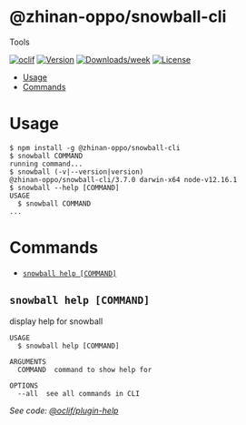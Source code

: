 @zhinan-oppo/snowball-cli
=========================

Tools

[![oclif](https://img.shields.io/badge/cli-oclif-brightgreen.svg)](https://oclif.io)
[![Version](https://img.shields.io/npm/v/@zhinan-oppo/snowball-cli.svg)](https://npmjs.org/package/@zhinan-oppo/snowball-cli)
[![Downloads/week](https://img.shields.io/npm/dw/@zhinan-oppo/snowball-cli.svg)](https://npmjs.org/package/@zhinan-oppo/snowball-cli)
[![License](https://img.shields.io/npm/l/@zhinan-oppo/snowball-cli.svg)](https://github.com/zhinan-oppo/snowball/blob/master/package.json)

<!-- toc -->
* [Usage](#usage)
* [Commands](#commands)
<!-- tocstop -->
# Usage
<!-- usage -->
```sh-session
$ npm install -g @zhinan-oppo/snowball-cli
$ snowball COMMAND
running command...
$ snowball (-v|--version|version)
@zhinan-oppo/snowball-cli/3.7.0 darwin-x64 node-v12.16.1
$ snowball --help [COMMAND]
USAGE
  $ snowball COMMAND
...
```
<!-- usagestop -->
# Commands
<!-- commands -->
* [`snowball help [COMMAND]`](#snowball-help-command)

## `snowball help [COMMAND]`

display help for snowball

```
USAGE
  $ snowball help [COMMAND]

ARGUMENTS
  COMMAND  command to show help for

OPTIONS
  --all  see all commands in CLI
```

_See code: [@oclif/plugin-help](https://github.com/oclif/plugin-help/blob/v3.1.0/src/commands/help.ts)_
<!-- commandsstop -->
